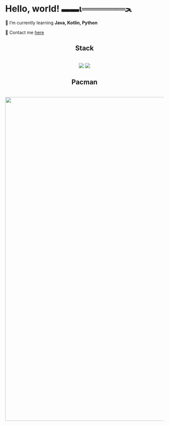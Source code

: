 # Hello, world! ▬▬ι═══════ﺤ
 🔭 I’m currently learning **Java, Kotlin, Python**

💬 Contact me [here](https://vk.com/mojaros)

<h2 align="center"> Stack </h2>
<br/>
<div align="center">
    <img src="https://skillicons.dev/icons?i=vscode,github,idea,pycharm,windows,gradle,git,docker" />
    <img src="https://skillicons.dev/icons?i=python,java,kotlin" /><br>
</div>

<h2 align="center"> Pacman </h2>
<br/>
<div align="center">
<img src="https://user-images.githubusercontent.com/74038190/212284158-e840e285-664b-44d7-b79b-e264b5e54825.gif" width="1030">
<br><br>
